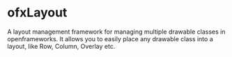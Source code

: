 ofxLayout
=========

A layout management framework for managing multiple drawable classes in openframeworks. It allows you to easily place any drawable class into a layout, like Row, Column, Overlay etc.
